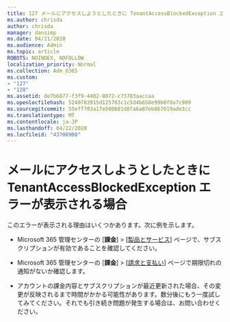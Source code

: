 ```yaml
---
title: 127 メールにアクセスしようとしたときに TenantAccessBlockedException エラーが表示される場合
ms.author: chrisda
author: chrisda
manager: dansimp
ms.date: 04/21/2020
ms.audience: Admin
ms.topic: article
ROBOTS: NOINDEX, NOFOLLOW
localization_priority: Normal
ms.collection: Adm_O365
ms.custom:
- "127"
- "128"
ms.assetid: de7b6877-f3f9-4402-8072-c73783aaccaa
ms.openlocfilehash: 5249783915d125703c1c5d4b650e99b0f0a7c909
ms.sourcegitcommit: 55eff703a17e500681d8fa6a87eb067019ade3cc
ms.translationtype: MT
ms.contentlocale: ja-JP
ms.lasthandoff: 04/22/2020
ms.locfileid: "43708908"
---
```

# <a name="getting-a-tenantaccessblockedexception-error-when-accessing-email"></a>メールにアクセスしようとしたときに TenantAccessBlockedException エラーが表示される場合

このエラーが表示される理由はいくつかあります。次に例を示します。

- Microsoft 365 管理センターの [**課金**] \> [[製品とサービス](https://portal.office.com/adminportal/home#/subscriptions)] ページで、サブスクリプションが有効であることを確認してください。

- Microsoft 365 管理センターの [**課金**] \> [[請求と支払い](https://portal.office.com/adminportal/home#/billoverview)] ページで期限切れの通知がないか確認します。

- アカウントの課金内容とサブスクリプションが最近更新された場合、その変更が反映されるまで時間がかかる可能性があります。数分後にもう一度試してみてください。それでも引き続き問題が発生する場合は、お問い合わせください。
